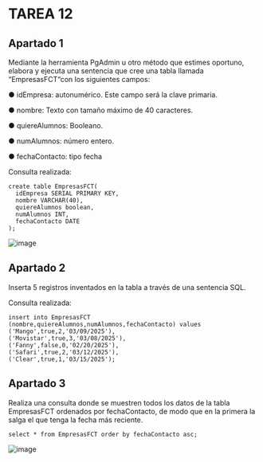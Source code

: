 # TAREA 12
## Apartado 1
Mediante la
herramienta PgAdmin u otro método que estimes oportuno, elabora y ejecuta una
sentencia que cree una tabla llamada “EmpresasFCT“con los siguientes campos:

● idEmpresa: autonumérico. Este campo será la clave primaria.

● nombre: Texto con tamaño máximo de 40 caracteres. 

● quiereAlumnos: Booleano.

● numAlumnos: número entero.

● fechaContacto: tipo fecha

Consulta realizada:
````
create table EmpresasFCT(
  idEmpresa SERIAL PRIMARY KEY,
  nombre VARCHAR(40),
  quiereAlumnos boolean,
  numAlumnos INT,
  fechaContacto DATE
);
````

![image](https://github.com/user-attachments/assets/89bd2e58-22cb-40da-9fb3-3b7dd5dae897)


## Apartado 2
Inserta 5 registros inventados en la tabla a través de una sentencia SQL.

Consulta realizada:
```
insert into EmpresasFCT (nombre,quiereAlumnos,numAlumnos,fechaContacto) values ('Mango',true,2,'03/09/2025'),
('Movistar',true,3,'03/08/2025'),
('Fanny',false,0,'02/20/2025'),
('Safari',true,2,'03/12/2025'),
('Clear',true,1,'03/15/2025');
```

## Apartado 3
Realiza una consulta donde se muestren todos los datos de la tabla EmpresasFCT
ordenados por fechaContacto, de modo que en la primera la salga el que tenga la
fecha más reciente.

```
select * from EmpresasFCT order by fechaContacto asc;
```

![image](https://github.com/user-attachments/assets/8c993820-1744-466c-b67e-d3429ab58fcb)

